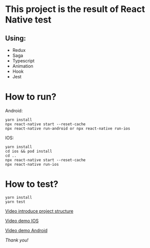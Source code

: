 # This project is the result of React Native test

## Using:
- Redux
- Saga
- Typescript
- Animation
- Hook
- Jest

# How to run?

Android:
```
yarn install
npx react-native start --reset-cache
npx react-native run-android or npx react-native run-ios
```

IOS:
```
yarn install
cd ios && pod install
cd ..
npx react-native start --reset-cache
npx react-native run-ios
```

# How to test?
```
yarn install
yarn test
```

[Video introduce project structure](https://drive.google.com/file/d/1ar9JhILmUYxL48uE8BSQmYV1KAqU-eJX/view?usp=sharing)

[Video demo IOS](https://drive.google.com/file/d/1dzruMtDuDD7M4CAlszsxfHXjLQGS20GN/view?usp=sharing)

[Video demo Android](https://drive.google.com/file/d/1Cxtddm25GcjHomEaH7hkVq-Wu7JiMsi2/view?usp=sharing)

*Thank you!*
